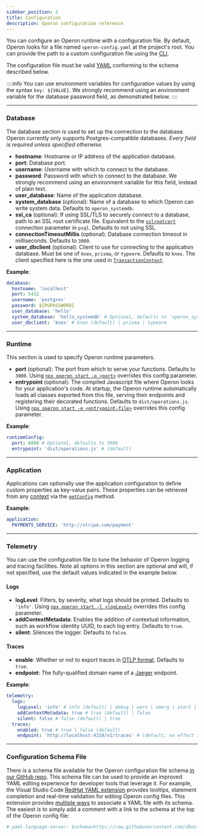 ```yaml
---
sidebar_position: 2
title: Configuration
description: Operon configuration reference
---
```


You can configure an Operon runtime with a configuration file.
By default, Operon looks for a file named `operon-config.yaml` at the project's root.
You can provide the path to a custom configuration file using the [CLI](./cli).

The configuration file must be valid [YAML](https://yaml.org/) conforming to the schema described below.

::::info
You can use environment variables for configuration values by using the syntax `key: ${VALUE}`. 
We strongly recommend using an environment variable for the database password field, as demonstrated below.
::::

---

### Database

The database section is used to set up the connection to the database.
Operon currently only supports Postgres-compatible databases.
*Every field is required unless specified otherwise.*

- **hostname**: Hostname or IP address of the application database.
- **port**: Database port.
- **username**: Username with which to connect to the database.
- **password**: Password with which to connect to the database.  We strongly recommend using an environment variable for this field, instead of plain text.
- **user_database**: Name of the application database.
- **system_database** (optional): Name of a database to which Operon can write system data.  Defaults to `operon_systemdb`.
- **ssl_ca** (optional): If using SSL/TLS to securely connect to a database, path to an SSL root certificate file.  Equivalent to the [`sslrootcert`](https://www.postgresql.org/docs/current/libpq-ssl.html) connection parameter in `psql`.  Defaults to not using SSL.
- **connectionTimeoutMillis** (optional): Database connection timeout in milliseconds. Defaults to `3000`.
- **user_dbclient** (optional): Client to use for connecting to the application database. Must be one of `knex`, `prisma`, or `typeorm`.  Defaults to `knex`.  The client specified here is the one used in [`TransactionContext`](../api-reference/contexts#transactioncontextt).

**Example**:

```yaml
database:
  hostname: 'localhost'
  port: 5432
  username: 'postgres'
  password: ${PGPASSWORD}
  user_database: 'hello'
  system_database: 'hello_systemdb' # Optional, defaults to 'operon_systemdb'
  user_dbclient: 'knex' # knex (default) | prisma | typeorm
```

---

### Runtime

This section is used to specify Operon runtime parameters.

- **port** (optional): The port from which to serve your functions. Defaults to `3000`. Using [`npx operon start -p <port>`](./cli#npx-operon-start) overrides this config parameter.
- **entrypoint** (optional): The compiled Javascript file where Operon looks for your application's code. At startup, the Operon runtime automatically loads all classes exported from this file, serving their endpoints and registering their decorated functions.  Defaults to `dist/operations.js`. Using [`npx operon start -e <entrypoint-file>`](./cli#npx-operon-start) overrides this config parameter.

**Example**:

```yaml
runtimeConfig:
  port: 6000 # Optional, defaults to 3000
  entrypoint: 'dist/operations.js' # (default)
```
---

### Application

Applications can optionally use the application configuration to define custom properties as key-value pairs.
These properties can be retrieved from any [context](./contexts) via the [`getConfig`](../api-reference/contexts#ctxtgetconfigkey) method.

**Example**:
```yaml
application:
  PAYMENTS_SERVICE: 'http://stripe.com/payment'
```

---

### Telemetry

You can use the configuration file to tune the behavior of Operon logging and tracing facilities.
Note all options in this section are optional and will, if not specified, use the default values indicated in the example below.

#### Logs
- **logLevel**: Filters, by severity, what logs should be printed. Defaults to `'info'`. Using [`npx operon start -l <logLevel>`](./cli#npx-operon-start) overrides this config parameter.
- **addContextMetadata**: Enables the addition of contextual information, such as workflow identity UUID, to each log entry. Defaults to `true`.
- **silent**: Silences the logger. Defaults to `false`.

#### Traces
- **enable**: Whether or not to export traces in [OTLP format](https://github.com/open-telemetry/opentelemetry-proto/blob/main/docs/specification.md). Defaults to `true`.
- **endpoint**: The fully-qualified domain name of a [Jaeger](https://Jaegertracing.io) endpoint. 

**Example**:

```yaml
telemetry:
  logs:
    logLevel: 'info' # info (default) | debug | warn | emerg | alert | crit | error
    addContextMetadata: true # true (default) | false
    silent: false # false (default) | true
  traces:
    enabled: true # true | false (default)
    endpoint: 'http://localhost:4318/v1/traces' # (default; no effect if enabled=false)
```

--- 

### Configuration Schema File

There is a schema file available for the Operon configuration file schema [in our GitHub repo](https://raw.githubusercontent.com/dbos-inc/operon/main/operon-config.schema.json).
This schema file can be used to provide an improved YAML editing experience for developer tools that leverage it.
For example, the Visual Studio Code [RedHat YAML extension](https://marketplace.visualstudio.com/items?itemName=redhat.vscode-yaml) provides tooltips, statement completion and real-time validation for editing Operon config files. 
This extension provides [multiple ways](https://github.com/redhat-developer/vscode-yaml#associating-schemas) to associate a YAML file with its schema.
The easiest is to simply add a comment with a link to the schema at the top of the Operon config file:

```yaml
# yaml-language-server: $schema=https://raw.githubusercontent.com/dbos-inc/operon/main/operon-config.schema.json
```
